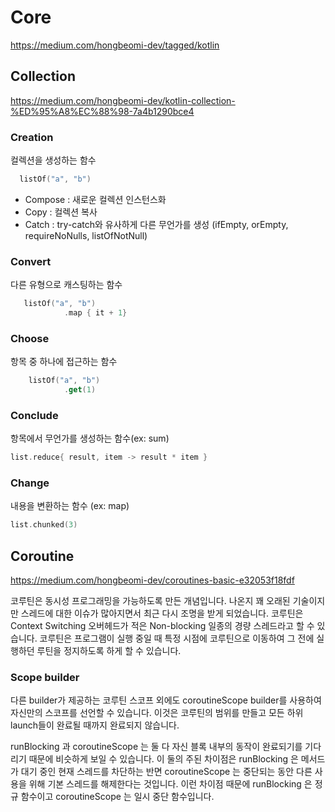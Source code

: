 # Core

https://medium.com/hongbeomi-dev/tagged/kotlin

## Collection
https://medium.com/hongbeomi-dev/kotlin-collection-%ED%95%A8%EC%88%98-7a4b1290bce4

### Creation
컬렉션을 생성하는 함수 
~~~kotlin
  listOf("a", "b")
~~~

- Compose : 새로운 컬렉션 인스턴스화
- Copy : 컬렉션 복사
- Catch :  try-catch와 유사하게 다른 무언가를 생성 (ifEmpty, orEmpty, requireNoNulls, listOfNotNull)


### Convert
다른 유형으로 캐스팅하는 함수
~~~kotlin
   listOf("a", "b")
            .map { it + 1}
~~~

### Choose
항목 중 하나에 접근하는 함수
~~~kotlin
    listOf("a", "b")
            .get(1)
~~~

### Conclude
항목에서 무언가를 생성하는 함수(ex: sum)
~~~kotlin
list.reduce{ result, item -> result * item }
~~~

### Change
내용을 변환하는 함수 (ex: map)
~~~kotlin
list.chunked(3)
~~~


## Coroutine

https://medium.com/hongbeomi-dev/coroutines-basic-e32053f18fdf

코루틴은 동시성 프로그래밍을 가능하도록 만든 개념입니다. 나온지 꽤 오래된 기술이지만 스레드에 대한 이슈가 많아지면서 최근 다시 조명을 받게 되었습니다. 
코루틴은 Context Switching 오버헤드가 적은 Non-blocking 일종의 경량 스레드라고 할 수 있습니다. 
코루틴은 프로그램이 실행 중일 때 특정 시점에 코루틴으로 이동하여 그 전에 실행하던 루틴을 정지하도록 하게 할 수 있습니다. 


### Scope builder

다른 builder가 제공하는 코루틴 스코프 외에도 coroutineScope builder를 사용하여 자신만의 스코프를 선언할 수 있습니다. 
이것은 코루틴의 범위를 만들고 모든 하위 launch들이 완료될 때까지 완료되지 않습니다.

runBlocking 과 coroutineScope 는 둘 다 자신 블록 내부의 동작이 완료되기를 기다리기 때문에 비슷하게 보일 수 있습니다. 
이 둘의 주된 차이점은 runBlocking 은 메서드가 대기 중인 현재 스레드를 차단하는 반면 coroutineScope 는 중단되는 동안 다른 사용을 위해 기본 스레드를 해제한다는 것입니다. 
이런 차이점 때문에 runBlocking 은 정규 함수이고 coroutineScope 는 일시 중단 함수입니다.

